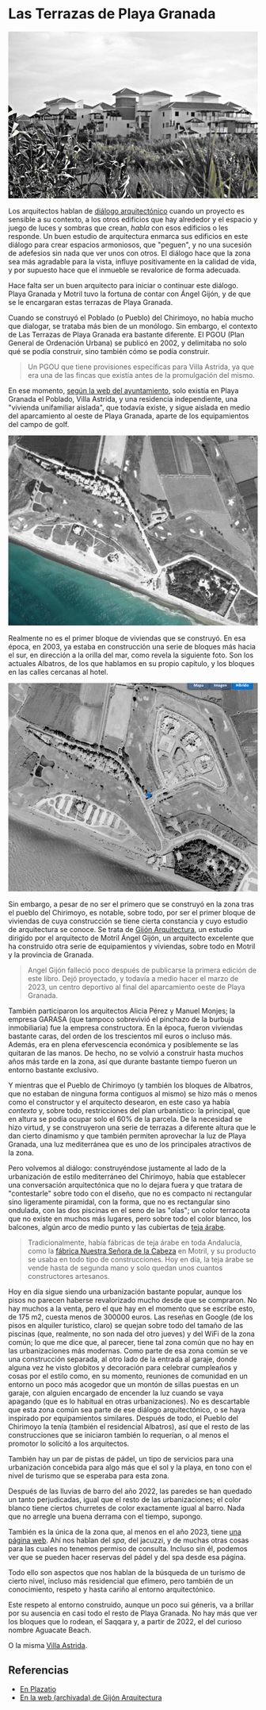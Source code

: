 # Las Terrazas de Playa Granada

![Terrazas de Playa Granada](img/terrazas-playa-granada.jpg)

Los arquitectos hablan de [diálogo
arquitectónico](https://www.plataformaarquitectura.cl/cl/776632/150-palabras-o-expresiones-que-solo-usamos-los-arquitectos)
cuando un proyecto es sensible a su contexto, a los otros edificios
que hay alrededor y el espacio y juego de luces y sombras que crean,
*habla* con esos edificios o les responde. Un buen estudio de
arquitectura enmarca sus edificios en este diálogo para crear espacios
armoniosos, que "peguen", y no una sucesión de adefesios sin nada que
ver unos con otros. El diálogo hace que la zona sea más agradable para
la vista, influye positivamente en la calidad de vida, y por supuesto
hace que el inmueble se revalorice de forma adecuada.

Hace falta ser un buen arquitecto para iniciar o continuar este
diálogo. Playa Granada y Motril tuvo la fortuna de contar con Ángel
Gijón, y de que se le encargaran estas terrazas de Playa Granada.

Cuando se construyó el Poblado (o Pueblo) del Chirimoyo, no había mucho que
dialogar, se trataba más bien de un monólogo. Sin embargo, el contexto
de Las Terrazas de Playa Granada era bastante diferente. El PGOU (Plan
General de Ordenación Urbana) se publicó en 2002, y delimitaba no solo
qué se podía construir, sino también cómo se podía construir.

> Un PGOU que tiene provisiones específicas para Villa Astrida, ya que
> era una de las fincas que existía antes de la promulgación del
> mismo.

En ese momento, [según la web del
ayuntamiento](http://www.motril.es/index.php?id=666), solo existía en
Playa Granada el Poblado, Villa Astrida, y una residencia
independiente, una "vivienda unifamiliar aislada", que todavía existe,
y sigue aislada en medio del aparcamiento al oeste de Playa Granada, aparte de los
equipamientos del campo de golf.

![Ortofoto en 1997/98, de la web de PNOA](img/imagen-olistat-97-98.png)

Realmente no es el primer bloque de viviendas que se construyó. En esa
época, en 2003, ya estaba en construcción una serie de bloques más
hacia el sur, en dirección a la orilla del mar, como revela la
siguiente foto. Son los actuales Albatros, de los que hablamos en su
propio capítulo, y los bloques en las calles cercanas al hotel.

![Ortofoto en 2003, de la web de PNOA](img/imagen-sigpac-2003.png)

Sin embargo, a pesar de no ser el primero que se construyó en la zona
tras el pueblo del Chirimoyo, es notable, sobre todo, por ser el
primer bloque de viviendas de cuya construcción se tiene cierta
constancia y cuyo estudio de arquitectura se conoce. Se trata de
[Gijón
Arquitectura](https://web.archive.org/web/20161230150700/http://www.gijonarquitectura.com/las_terrazas_de_playa_granada.html),
un estudio dirigido por el arquitecto de Motril Ángel Gijón, un
arquitecto excelente que
ha construido otra serie de equipamientos y viviendas, sobre
todo en Motril y la provincia de Granada.

> Angel Gijón falleció poco después de publicarse la primera edición
> de este libro. Dejó proyectado, y todavía a medio hacer el marzo de
> 2023, un centro deportivo al final del aparcamiento oeste de Playa
> Granada.

También participaron los arquitectos Alicia Pérez y Manuel Monjes; la
empresa GARASA (que tampoco sobrevivió el pinchazo de la burbuja
inmobiliaria) fue la empresa constructora. En la época, fueron
viviendas bastante caras, del orden de los trescientos mil euros o
incluso más. Además, era en plena efervescencia económica y
posiblemente se las quitaran de las manos. De hecho, no se volvió a
construir hasta muchos años más tarde en la zona, así que durante
bastante tiempo fueron un entorno bastante exclusivo.

Y mientras que el Pueblo de Chirimoyo (y también los bloques de
Albatros, que no estaban de ninguna forma contiguos al mismo) se hizo
más o menos como el constructor y el arquitecto desearon, en este caso ya
había *contexto* y, sobre todo, restricciones del plan urbanístico: la
principal, que en altura se podía ocupar solo el 60% de la parcela. De
la necesidad se hizo virtud, y se construyeron una serie de terrazas a
diferente altura que le dan cierto dinamismo y que también permiten
aprovechar la luz de Playa Granada, una luz mediterránea que es uno de
los principales atractivos de la zona.

Pero volvemos al diálogo: construyéndose justamente al lado de la
 urbanización de estilo mediterráneo del Chirimoyo, había que
 establecer una conversación arquitectónica que no lo dejara fuera y
 que tratara de "contestarle" sobre todo con el diseño, que no es
 compacto ni rectangular sino ligeramente piramidal, con la forma, que
 no es rectangular sino ondulada, con las dos piscinas en el seno de
 las "olas"; un color terracota que no existe en muchos más lugares,
 pero sobre todo el color blanco, los balcones, algún arco de medio
 punto y las cubiertas de [teja
 árabe](https://es.wikipedia.org/wiki/Teja_%C3%A1rabe).

> Tradicionalmente, había fábricas de teja árabe en toda Andalucía,
> como la [fábrica Nuestra Señora de la
> Cabeza](https://guiadigital.iaph.es/bien/inmueble/29053/granada/motril/fabrica-nuestra-senora-de-la-cabeza)
> en Motril, y su producto se usaba en todo tipo de
> construcciones. Hoy en día, la teja árabe se vende hasta de segunda
> mano y solo quedan unos cuantos constructores artesanos.

Hoy en día sigue siendo una urbanización bastante popular, aunque los
pisos no parecen haberse revalorizado mucho desde que se compraron. No
hay muchos a la venta, pero el que hay en el momento que se escribe
esto, de 175 m2, cuesta menos de 300000 euros.  Las reseñas en Google
(de los pisos en alquiler turístico, claro) se quejan sobre todo del tamaño de
las piscinas (que, realmente, no son nada del otro jueves) y del WiFi
de la zona común; lo que me dice que, al parecer, tiene tal zona común
que no hay en las urbanizaciones más modernas. Como parte de esa zona
común se ve una construcción separada, al otro lado de la entrada al
garaje, donde alguna vez he visto globitos y decoración para celebrar
cumpleaños y cosas por el estilo como, en su momento, reuniones de
comunidad en un entorno un poco más acogedor que un montón de sillas
puestas en un garaje, con alguien encargado de encender la luz cuando
se vaya apagando (que es lo habitual en otras urbanizaciones). No es
descartable que esta zona común sea parte de ese diálogo
arquitectónico, o se haya inspirado por equipamientos
similares. Después de todo, el Pueblo del Chirimoyo la tenía (también
el residencial Albatros), así que el resto de las construcciones que
se iniciaron también lo requerían, o al menos el promotor lo solicitó
a los arquitectos.

También hay un par de pistas de pádel, un tipo de servicios para una
urbanización concebida para algo más que el sol y la playa, en tono
con el nivel de turismo que se esperaba para esta zona.

Después de las lluvias de barro del año 2022, las paredes se han
quedado un tanto perjudicadas, igual que el resto de las
urbanizaciones; el color blanco tiene ciertos churretes de color
exactamente igual al barro. Nada que no arregle una buena derrama con
el tiempo, supongo.

También es la única de la zona que, al menos en el año 2023, tiene
[una página web](https://terrazasdeplayagranada.com/). Ahí nos hablan
del *spa*, del jacuzzi, y de muchas otras cosas para las cuales no
tenemos permiso de consulta. Incluso sin él, podemos ver que se pueden
hacer reservas del pádel y del spa desde esa página.

Todo ello son aspectos que nos hablan de la búsqueda de un turismo de
cierto nivel, incluso más residencial que efímero, pero también de un
conocimiento, respeto y hasta cariño al entorno arquitectónico.

Este respeto al entorno construido, aunque un poco sui géneris, va a
brillar por su ausencia en casi todo el resto de Playa Granada. No hay
más que ver los bloques que lo rodean, el Saqqara y, a partir de 2022,
el del curioso nombre Aguacate Beach.

O la misma [Villa Astrida](villa-astrida.md).


## Referencias

* [En Plazatio](https://www.plazatio.com/es/proyecto/urbanizacion-las-terrazas-de-playa-granada-2)
* [En la web (archivada) de Gijón Arquitectura](https://web.archive.org/web/20161230150700/http://www.gijonarquitectura.com/las_terrazas_de_playa_granada.html)
